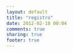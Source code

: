 ```yaml
---
layout: default
title: "registro"
date: 2012-02-10 00:04
comments: true
sharing: true
footer: true
---
```

